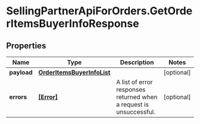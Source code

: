 # SellingPartnerApiForOrders.GetOrderItemsBuyerInfoResponse

## Properties

Name | Type | Description | Notes
------------ | ------------- | ------------- | -------------
**payload** | [**OrderItemsBuyerInfoList**](OrderItemsBuyerInfoList.md) |  | [optional] 
**errors** | [**[Error]**](Error.md) | A list of error responses returned when a request is unsuccessful. | [optional] 


